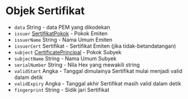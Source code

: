 # Objek Sertifikat

* `data` String - data PEM yang dikodekan
* `issuer` [SertifikatPokok](certificate-principal.md) - Pokok Emiten
* `issuerName` String - Nama Umum Emiten
* `issuerCert` Sertifikat - Sertifikat Emiten (jika tidak-betandatangan)
* `subject` [CertificatePrincipal](certificate-principal.md) - Pokok Subyek
* `subjectName` String - Nama Umum Subyek
* `serialNumber` String - Nila Hex yang mewakili string
* `validStart` Angka - Tanggal dimulainya Sertifikat mulai menjadi valid dalam detik
* `validExpiry` Angka - Tanggal akhir Sertifikat masih valid dalam detik
* `fingerprint` String - Sidik jari Sertifikat